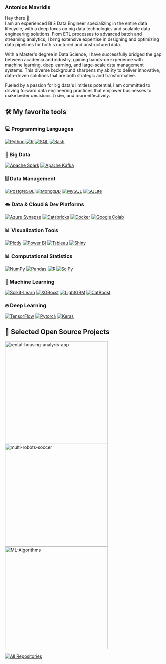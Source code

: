 ### Antonios Mavridis
Hey there 👋  
I am an experienced BI & Data Engineer specializing in the entire data lifecycle, with a deep focus on big data technologies and scalable data engineering solutions. From ETL processes to advanced batch and streaming analytics, I bring extensive expertise in designing and optimizing data pipelines for both structured and unstructured data.

With a Master's degree in Data Science, I have successfully bridged the gap between academia and industry, gaining hands-on experience with machine learning, deep learning, and large-scale data management systems. This diverse background sharpens my ability to deliver innovative, data-driven solutions that are both strategic and transformative.

Fueled by a passion for big data's limitless potential, I am committed to driving forward data engineering practices that empower businesses to make better decisions, faster, and more effectively.


## 🛠️ My favorite tools

### 💻 Programming Languages
<p> <a href="https://www.python.org"><img alt="Python" src="https://img.shields.io/badge/Python-3476ab.svg?logo=python&logoColor=ffd542"></a> <a href="https://www.r-project.org/"><img alt="R" src="https://img.shields.io/badge/R-276DC3.svg?logo=r&logoColor=white"></a> <a href="https://www.mysql.com/"><img alt="SQL" src="https://custom-icon-badges.herokuapp.com/badge/SQL-025E8C.svg?logo=database&logoColor=white"></a> <a href="https://www.gnu.org/software/bash/"><img alt="Bash" src="https://img.shields.io/badge/Bash-121011.svg?logo=gnu-bash&logoColor=white"></a> </p>

### 💽 Big Data
<p> <a href="https://spark.apache.org/"><img alt="Apache Spark" src="https://img.shields.io/badge/Spark-e36b1a.svg?logo=apache%20spark&logoColor=white"></a> <a href="https://kafka.apache.org/"><img alt="Apache Kafka" src="https://img.shields.io/badge/Kafka-231f20.svg?logo=apache-kafka&logoColor=white"></a> </p>

### 🗄️ Data Management
<p> <a href="https://www.postgresql.org/"><img alt="PostgreSQL" src="https://img.shields.io/badge/PostgreSQL-316192.svg?logo=postgresql&logoColor=white"></a> <a href="https://www.mongodb.com/"><img alt="MongoDB" src="https://img.shields.io/badge/MongoDB-4ea94b.svg?logo=mongodb&logoColor=white"></a> <a href="https://www.mysql.com/"><img alt="MySQL" src="https://img.shields.io/badge/MySQL-00f.svg?logo=mysql&logoColor=white"></a> <a href="https://www.sqlite.org/index.html"><img alt="SQLite" src="https://img.shields.io/badge/SQLite-07405e.svg?logo=sqlite&logoColor=white"></a> </p>

### ☁️ Data & Cloud & Dev Platforms
<p> <a href="https://azure.microsoft.com/en-us/services/synapse-analytics/"><img alt="Azure Synapse" src="https://img.shields.io/badge/Azure%20Synapse-0078d7.svg?logo=microsoft-azure&logoColor=white"></a> <a href="https://databricks.com/"><img alt="Databricks" src="https://img.shields.io/badge/Databricks-ff3621.svg?logo=databricks&logoColor=white"></a> <a href="https://www.docker.com/"><img alt="Docker" src="https://img.shields.io/badge/Docker-2496ed.svg?logo=docker&logoColor=white"></a> <a href="https://colab.research.google.com/?utm_source=scs-index"><img alt="Google Colab" src="https://img.shields.io/badge/Google%20Colab-black.svg?logo=google%20colab&logoColor=ffd936"></a> </p>

### 📊 Visualization Tools
<p> <a href="https://plotly.com/"><img alt="Plotly" src="https://img.shields.io/badge/Plotly-3c4c74.svg?logo=plotly&logoColor=white"></a> <a href="https://www.microsoft.com/en-us/microsoft-365/power-bi"><img alt="Power BI" src="https://img.shields.io/badge/Power%20BI-f2c811.svg?logo=power%20bi&logoColor=black"></a> <a href="https://www.tableau.com/"><img alt="Tableau" src="https://img.shields.io/badge/Tableau-e97627.svg?logo=tableau&logoColor=white"></a> <a href="https://shiny.rstudio.com/"><img alt="Shiny" src="https://img.shields.io/badge/Shiny-75aadb.svg?logo=r&logoColor=white"></a> </p>

### 📊 Computational Statistics
<p> <a href="https://numpy.org/"><img alt="NumPy" src="https://img.shields.io/badge/Numpy-4d77cf.svg?logo=numpy&logoColor=white"></a> <a href="https://pandas.pydata.org/"><img alt="Pandas" src="https://img.shields.io/badge/Pandas-150458.svg?logo=pandas&logoColor=white"></a> <a href="https://www.r-project.org/"><img alt="R" src="https://img.shields.io/badge/R-276DC3.svg?logo=r&logoColor=white"></a> <a href="https://www.scipy.org/"><img alt="SciPy" src="https://img.shields.io/badge/SciPy-blue.svg?logo=SciPy&logoColor=white"></a> </p>

### 🤖 Machine Learning
<p> <a href="https://scikit-learn.org/stable/index.html"><img alt="Scikit-Learn" src="https://img.shields.io/badge/scikitlearn-3499cd.svg?logo=scikit-learn&logoColor=fa9b3b"></a> <a href="https://xgboost.readthedocs.io/en/latest/"><img alt="XGBoost" src="https://img.shields.io/badge/XGBoost-337ab7.svg?logo=xgboost&logoColor=white"></a> <a href="https://lightgbm.readthedocs.io/en/latest/"><img alt="LightGBM" src="https://img.shields.io/badge/LightGBM-2980b9.svg?logo=xgboost&logoColor=333333"></a> <a href="https://catboost.ai//"><img alt="CatBoost" src="https://img.shields.io/badge/CatBoost-ffcc00.svg?logo=catboostai&logoColor=333333"></a> </p>

### 🔥 Deep Learning
<p> <a href="https://www.tensorflow.org/"><img alt="TensorFlow" src="https://img.shields.io/badge/TensorFlow-FF6F00.svg?logo=TensorFlow&logoColor=white"></a> <a href="https://pytorch.org/"><img alt="Pytorch" src="https://img.shields.io/badge/PyTorch-ee4c2c.svg?logo=pytorch&logoColor=white"></a> <a href="https://keras.io/"><img alt="Keras" src="https://img.shields.io/badge/Keras-D00000.svg?logo=Keras&logoColor=white"></a> </p>


## 📘 Selected Open Source Projects

<p align="left">
  <a href="https://github.com/antoniosMavridis/Topic_Modelling_and_a_Fine-Tuned_BERT-Based_Transfer_Learning_Approach_for_Sentiment_Classification/blob/main/README.md"><img width="330" src="https://denvercoder1-github-readme-stats.vercel.app/api/pin/?username=antoniosMavridis&repo=Topic_Modelling_and_a_Fine-Tuned_BERT-Based_Transfer_Learning_Approach_for_Sentiment_Classification&show_owner=true" alt="rental-housing-analysis-app"></a>	
  <a href="https://github.com/antoniosMavridis/Kafka2Azure-Stream-Processing-and-Data-Lake-Integration"><img width="330" src="https://denvercoder1-github-readme-stats.vercel.app/api/pin/?username=antoniosMavridis&repo=Kafka2Azure-Stream-Processing-and-Data-Lake-Integration&show_owner=true" alt="multi-robots-soccer"></a>
  <a href="https://github.com/antoniosMavridis/Digital_Notes"><img width="330" src="https://denvercoder1-github-readme-stats.vercel.app/api/pin/?username=antoniosMavridis&repo=Digital_Notes&show_owner=true" alt="ML-Algorithms"></a>		

</p>
	
<p align="left">
  <a href="https://github.com/antoniosMavridis?tab=repositories"><img alt="All Repositories" title="All Repositories" src="https://custom-icon-badges.herokuapp.com/badge/-All%20Repos-182447?style=for-the-badge&logoColor=white&logo=repo"/></a>
</p>

